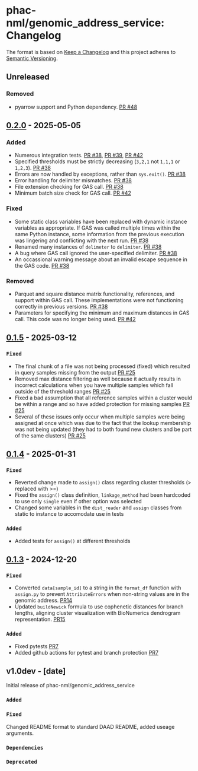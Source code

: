 # phac-nml/genomic_address_service: Changelog

The format is based on [Keep a Changelog](https://keepachangelog.com/en/1.0.0/)
and this project adheres to [Semantic Versioning](https://semver.org/spec/v2.0.0.html).

## Unreleased

### Removed
- pyarrow support and Python dependency. [PR #48](https://github.com/phac-nml/genomic_address_service/pull/48)

## [0.2.0] - 2025-05-05

### Added
- Numerous integration tests. [PR #38](https://github.com/phac-nml/genomic_address_service/pull/38), [PR #39](https://github.com/phac-nml/genomic_address_service/pull/39), [PR #42](https://github.com/phac-nml/genomic_address_service/pull/42)
- Specified thresholds must be strictly decreasing (`3,2,1` not `1,1,1` or `1,2,3`). [PR #38](https://github.com/phac-nml/genomic_address_service/pull/38)
- Errors are now handled by exceptions, rather than `sys.exit()`. [PR #38](https://github.com/phac-nml/genomic_address_service/pull/38)
- Error handling for delimiter mismatches. [PR #38](https://github.com/phac-nml/genomic_address_service/pull/38)
- File extension checking for GAS call. [PR #38](https://github.com/phac-nml/genomic_address_service/pull/38)
- Minimum batch size check for GAS call. [PR #42](https://github.com/phac-nml/genomic_address_service/pull/42)

### Fixed
- Some static class variables have been replaced with dynamic instance variables as appropriate. If GAS was called multiple times within the same Python instance, some information from the previous execution was lingering and conflicting with the next run. [PR #38](https://github.com/phac-nml/genomic_address_service/pull/38)
- Renamed many instances of `delimeter` to `delimiter`. [PR #38](https://github.com/phac-nml/genomic_address_service/pull/38)
- A bug where GAS call ignored the user-specified delimiter. [PR #38](https://github.com/phac-nml/genomic_address_service/pull/38)
- An occassional warning message about an invalid escape sequence in the GAS code. [PR #38](https://github.com/phac-nml/genomic_address_service/pull/38)

### Removed
- Parquet and square distance matrix functionality, references, and support within GAS call. These implementations were not functioning correctly in previous versions. [PR #38](https://github.com/phac-nml/genomic_address_service/pull/38)
- Parameters for specifying the minimum and maximum distances in GAS call. This code was no longer being used. [PR #42](https://github.com/phac-nml/genomic_address_service/pull/42)

## [0.1.5] - 2025-03-12

### `Fixed`
- The final chunk of a file was not being processed (fixed) which resulted in query samples missing from the output [PR #25](https://github.com/phac-nml/genomic_address_service/pull/25)
- Removed max distance filtering as well because it actually results in incorrect calculations when you have multiple samples which fall outside of the threshold ranges [PR #25](https://github.com/phac-nml/genomic_address_service/pull/25)
- Fixed a bad assumption that all reference samples within a cluster would be within a range and so have added protection for missing samples [PR #25](https://github.com/phac-nml/genomic_address_service/pull/25)
- Several of these issues only occur when multiple samples were being assigned at once which was due to the fact that the lookup membership was not being updated (they had to both found new clusters and be part of the same clusters) [PR #25](https://github.com/phac-nml/genomic_address_service/pull/25)

## [0.1.4] - 2025-01-31

### `Fixed`
- Reverted change made to `assign()` class regarding cluster thresholds (> replaced with >=)
- Fixed the `assign()` class definition, `linkage_method` had been hardcoded to use only `single` even if other option was selected
- Changed some variables in the `dist_reader` and `assign` classes from static to instance to accomodate use in tests

### `Added`
- Added tests for `assign()` at different thresholds

## [0.1.3] - 2024-12-20

### `Fixed`

- Converted `data[sample_id]` to a string in the `format_df` function with `assign.py` to prevent `AttributeErrors` when non-string values are in the genomic address. [PR14](https://github.com/phac-nml/genomic_address_service/pull/14)
- Updated `buildNewick` formula to use cophenetic distances for branch lengths, aligning cluster visualization with BioNumerics dendrogram representation. [PR15](https://github.com/phac-nml/genomic_address_service/pull/15)

### `Added`

- Fixed pytests [PR7](https://github.com/phac-nml/genomic_address_service/pull/7)
- Added github actions for pytest and branch protection [PR7](https://github.com/phac-nml/genomic_address_service/pull/7)

## v1.0dev - [date]

Initial release of phac-nml/genomic_address_service

### `Added`

### `Fixed`

Changed README format to standard DAAD README, added useage arguments.

### `Dependencies`

### `Deprecated`

[0.1.3]: https://github.com/phac-nml/genomic_address_service/releases/tag/0.1.3
[0.1.4]: https://github.com/phac-nml/genomic_address_service/releases/tag/0.1.4
[0.1.5]: https://github.com/phac-nml/genomic_address_service/releases/tag/0.1.5
[0.2.0]: https://github.com/phac-nml/genomic_address_service/releases/tag/0.2.0

